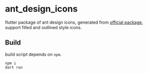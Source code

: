 # ant_design_icons

flutter package of ant design icons, generated from
[official package](https://www.npmjs.com/package/@ant-design/icons-svg),
support filled and outlined style icons.

## Build

build script depends on `npm`.

```
npm i
dart run
```
